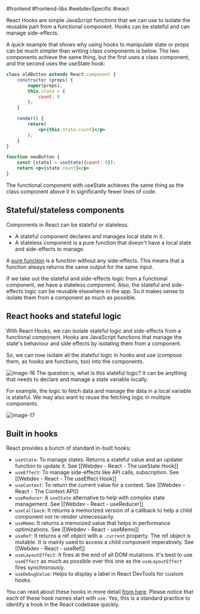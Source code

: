 #frontend #frontend-libs #webdevSpecific #react 

React Hooks are simple JavaScript functions that we can use to isolate the reusable part from a functional component. Hooks can be stateful and can manage side-effects.

A quick example that shows why using hooks to manipulate state or props can be much simpler than writing class components is below. The two components achieve the same thing, but the first uses a class component, and the second uses the useState hook:
```jsx
class oldButton extends React.component {
	constructor (props) {
		super(props);
		this.state = {
			count: 0
		};
	}

	render() {
		return(
			<p>{this.state.count}</p>
		);
	}
}
```

```jsx
function newButton {
	const [state] = useState({count: 0});
	return <p>{state.count}</p>
}
```
The functional component with useState achieves the same thing as the class component above it in significantly fewer lines of code.
## Stateful/stateless components
Components in React can be stateful or stateless.
-   A stateful component declares and manages local state in it.
-   A stateless component is a pure function that doesn't have a local state and side-effects to manage.

A [pure function](https://blog.greenroots.info/what-are-pure-functions-and-side-effects-in-javascript) is a function without any side-effects. This means that a function always returns the same output for the same input.

If we take out the stateful and side-effects logic from a functional component, we have a stateless component. Also, the stateful and side-effects logic can be reusable elsewhere in the app. So it makes sense to isolate them from a component as much as possible.

## React hooks and stateful logic
With React Hooks, we can isolate stateful logic and side-effects from a functional component. Hooks are JavaScript functions that manage the state's behaviour and side effects by isolating them from a component.

So, we can now isolate all the stateful logic in hooks and use (compose them, as hooks are functions, too) into the components.

![image-16](https://www.freecodecamp.org/news/content/images/2022/03/image-16.png)
The question is, what is this stateful logic? It can be anything that needs to declare and manage a state variable locally.

For example, the logic to fetch data and manage the data in a local variable is stateful. We may also want to reuse the fetching logic in multiple components.

![image-17](https://www.freecodecamp.org/news/content/images/2022/03/image-17.png)

## Built in hooks
React provides a bunch of standard in-built hooks:

-   `useState`: To manage states. Returns a stateful value and an updater function to update it. See [[Webdev - React - The useState Hook]]
-   `useEffect`: To manage side-effects like API calls, subscription. See [[Webdev - React - The useEffect Hook]]
-   `useContext`: To return the current value for a context. See [[Webdev - React - The Context API]]
-   `useReducer`: A `useState` alternative to help with complex state management. See [[Webdev - React - useReducer]]
-   `useCallback`: It returns a memorized version of a callback to help a child component not re-render unnecessarily.
-   `useMemo`: It returns a memoized value that helps in performance optimizations. See [[Webdev - React - useMemo]]
-   `useRef`: It returns a ref object with a `.current` property. The ref object is mutable. It is mainly used to access a child component imperatively. See [[Webdev - React - useRef]]
-   `useLayoutEffect`: It fires at the end of all DOM mutations. It's best to use `useEffect` as much as possible over this one as the `useLayoutEffect` fires synchronously.
-   `useDebugValue`: Helps to display a label in React DevTools for custom hooks.

You can read about these hooks in more detail [from here](https://reactjs.org/docs/hooks-reference.html). Please notice that each of these hook names start with `use`. Yes, this is a standard practice to identify a hook in the React codebase quickly.

